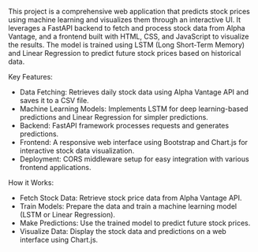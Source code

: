 This project is a comprehensive web application that predicts stock prices using machine learning
and visualizes them through an interactive UI. It leverages a FastAPI backend to fetch and process
stock data from Alpha Vantage, and a frontend built with HTML, CSS, and JavaScript to visualize
the results. The model is trained using LSTM (Long Short-Term Memory) and Linear Regression to
predict future stock prices based on historical data.

Key Features:
- Data Fetching: Retrieves daily stock data using Alpha Vantage API and saves it to a CSV file.
- Machine Learning Models: Implements LSTM for deep learning-based predictions and Linear Regression for simpler predictions.
- Backend: FastAPI framework processes requests and generates predictions.
- Frontend: A responsive web interface using Bootstrap and Chart.js for interactive stock data visualization.
- Deployment: CORS middleware setup for easy integration with various frontend applications.

How it Works:
- Fetch Stock Data: Retrieve stock price data from Alpha Vantage API.
- Train Models: Prepare the data and train a machine learning model (LSTM or Linear Regression).
- Make Predictions: Use the trained model to predict future stock prices.
- Visualize Data: Display the stock data and predictions on a web interface using Chart.js.
